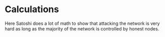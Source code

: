 # Calculations

Here Satoshi does a lot of math to show that attacking the network is very hard as long as the majority of the network is controlled by honest nodes.
